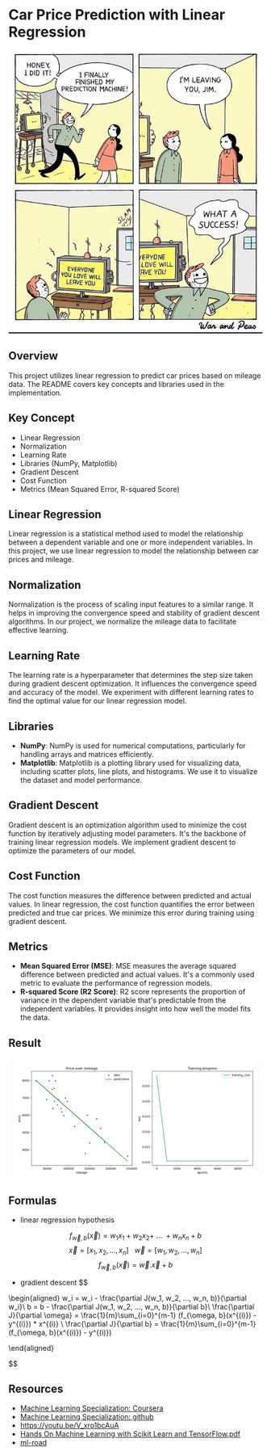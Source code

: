 # Car Price Prediction with Linear Regression

![](static/1.jpeg)

## Overview
This project utilizes linear regression to predict car prices based on mileage data. The README covers key concepts and libraries used in the implementation.

## Key Concept
- Linear Regression
- Normalization
- Learning Rate
- Libraries (NumPy, Matplotlib)
- Gradient Descent
- Cost Function
- Metrics (Mean Squared Error, R-squared Score)

## Linear Regression
Linear regression is a statistical method used to model the relationship between a dependent variable and one or more independent variables. In this project, we use linear regression to model the relationship between car prices and mileage.

## Normalization
Normalization is the process of scaling input features to a similar range. It helps in improving the convergence speed and stability of gradient descent algorithms. In our project, we normalize the mileage data to facilitate effective learning.

## Learning Rate
The learning rate is a hyperparameter that determines the step size taken during gradient descent optimization. It influences the convergence speed and accuracy of the model. We experiment with different learning rates to find the optimal value for our linear regression model.

## Libraries
- **NumPy**: NumPy is used for numerical computations, particularly for handling arrays and matrices efficiently.
- **Matplotlib**: Matplotlib is a plotting library used for visualizing data, including scatter plots, line plots, and histograms. We use it to visualize the dataset and model performance.

## Gradient Descent
Gradient descent is an optimization algorithm used to minimize the cost function by iteratively adjusting model parameters. It's the backbone of training linear regression models. We implement gradient descent to optimize the parameters of our model.

## Cost Function
The cost function measures the difference between predicted and actual values. In linear regression, the cost function quantifies the error between predicted and true car prices. We minimize this error during training using gradient descent.

## Metrics
- **Mean Squared Error (MSE)**: MSE measures the average squared difference between predicted and actual values. It's a commonly used metric to evaluate the performance of regression models.
- **R-squared Score (R2 Score)**: R2 score represents the proportion of variance in the dependent variable that's predictable from the independent variables. It provides insight into how well the model fits the data.

## Result

![](static/2.png)

## Formulas

- linear regression hypothesis

$$ f_{\vec{w}, b}(\vec{x}) = w_1x_1 + w_2x_2 +\ ... \ + w_nx_n + b $$
$$ \vec{x} = [x_1, x_2, ..., x_n] \ \ \ \vec{w} = [w_1, w_2, ..., w_n] $$
$$ f_{\vec{w}, b}(\vec{x}) = \vec{w} . \vec{x} + b $$
- gradient descent
$$

\begin{aligned}
w_i = w_i - \frac{\partial J(w_1, w_2, ..., w_n, b)}{\partial w_i}\\
b = b - \frac{\partial J(w_1, w_2, ..., w_n, b)}{\partial b}\\
\frac{\partial J}{\partial \omega} = \frac{1}{m}\sum_{i=0}^{m-1} (f_{\omega, b}(x^{(i)}) - y^{(i)}) * x^{(i)} \\
\frac{\partial J}{\partial b} = \frac{1}{m}\sum_{i=0}^{m-1} (f_{\omega, b}(x^{(i)}) - y^{(i)})

\end{aligned}

$$


## Resources

- [Machine Learning Specialization: Coursera](https://www.coursera.org/specializations/machine-learning-introduction?utm_campaign=WebsiteCourses-MLS-TopButton-mls-launch-2022&utm_medium=institutions&utm_source=deeplearning-ai)
- [Machine Learning Specialization: github](https://github.com/greyhatguy007/Machine-Learning-Specialization-Coursera)
- https://youtu.be/V_xro1bcAuA
- [Hands On Machine Learning with Scikit Learn and TensorFlow.pdf](https://github.com/yanshengjia/ml-road/blob/master/resources/Hands%20On%20Machine%20Learning%20with%20Scikit%20Learn%20and%20TensorFlow.pdf)
- [ml-road](https://github.com/yanshengjia/ml-road/tree/master)
